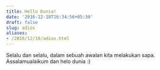```yaml
---
title: Hello Dunia!
date: '2016-12-18T16:34:56+05:30'
draft: false
slug: adios
aliases:
- /2016/12/18/adios.html
---
```


Selalu dan selalu, dalam sebuah awalan kita melakukan sapa. Assalamualaikum dan helo dunia :)

